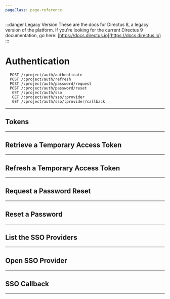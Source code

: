 ```yaml
---
pageClass: page-reference
---
```


:::danger Legacy Version
These are the docs for Directus 8, a legacy version of the platform. If you're looking for the current Directus 9 documentation, go here: [https://docs.directus.io](https://docs.directus.io)
:::

# Authentication

<two-up>

<template slot="left">

By default, all data in the system is off limits for unauthenticated users. To gain access to protected data, you must include an access token with every request.

</template>

<info-box slot="right" title="Endpoints">

```endpoints
  POST /:project/auth/authenticate
  POST /:project/auth/refresh
  POST /:project/auth/password/request
  POST /:project/auth/password/reset
   GET /:project/auth/sso
   GET /:project/auth/sso/:provider
   GET /:project/auth/sso/:provider/callback
```

</info-box>
</two-up>

---

## Tokens

<two-up>
<template slot="left">

Tokens can be passed in one of three ways:

### Authorization Header

```
Authorization: bearer <token>
```

By default, apache servers strip the Authentication header from requests, and blocks directus from seeing it. Adding the option 'CGIPassAuth On' to the directory statement in the site configuration in apache will resolve this.
```
<Directory /var/www/directus/public/>
    Options Indexes FollowSymLinks
    AllowOverride All
    Require all granted
    CGIPassAuth On
</Directory>
```

### Query Parameter

```
?access_token=<token>
```

### Cookie

When authenticating through the `/auth/authenticate` endpoint, you can instruct the API to set a cookie instead of returning the token as a string. This is the most secure option for building web-based applications, as this cookie can't be read from client side JavaScript. This cookie will also automatically refresh as long as you use it.

```
Cookie: directus-<project>-session=<token>
```

---

There are two types of tokens:

### Temporary (JWT)

These tokens are generated through the `/auth/authenticate` endpoint (below) and have a lifespan of 20 minutes. These tokens can be refreshed using the `/auth/refresh` endpoint.

### Static token

Each user can have one static token that will never expire. This is useful for server-to-server communication, but is also less secure than the JWT token. Static tokens can only be set through the database directly in the `directus_users.token` column.

</template>

<template slot="right">

::: tip
See the Authenticate endpoint down below to learn how to retrieve a token.
:::

</template>
</two-up>

---

## Retrieve a Temporary Access Token

<two-up>
<template slot="left">

### Parameters

<def-list>

!!! include params/project.md !!!

</def-list>

### Attributes

<def-list>

#### email <def-type alert>required</def-type>
Email address of the user you're retrieving the access token for.

#### password <def-type alert>required</def-type>
Password of the user.

#### mode <def-type>optional</def-type>
Choose between retrieving the token as a string, or setting it as a cookie. One of `jwt`, `cookie`. Defaults to `jwt`.

#### otp <def-type>optional</def-type>
If 2FA is enabled, you need to pass the one time password.

</def-list>

### Query

<def-list>

No query parameters available.

</def-list>

### Returns

Returns the token (if `jwt` mode is used) and the user record for the user you just authenticated as.

</template>

<template slot="right">
<div class="sticky">
<info-box title="Endpoint">

```endpoints
  POST /:project/auth/authenticate
```

</info-box>

<info-box title="Request">

```json
{
  "email": "admin@example.com",
  "password": "password"
}
```

</info-box>

<info-box title="Response">

```json
{
  "data": {
    "token": "eyJ0eXAiOi...",
    "user": {
      "id": "1",
      "status": "active",
      "role": "1",
      "first_name": "Admin",
      "last_name": "User",
      "email": "admin@example.com",
      "timezone": "America/New_York",
      "locale": "en-US",
      "locale_options": null,
      "avatar": null,
      "company": null,
      "title": null,
      "external_id": null,
      "theme": "auto",
      "2fa_secret": null,
      "password_reset_token": null
    }
  },
  "public": true
}
```

</info-box>
</div>
</template>
</two-up>

---

## Refresh a Temporary Access Token

<two-up>
<template slot="left">

::: tip Cookie mode
You don't have to use this is you're using cookies for authentication.
:::

### Parameters

<def-list>

!!! include params/project.md !!!

</def-list>

### Attributes

<def-list>

#### token <def-type alert>required</def-type>
JWT access token you want to refresh. This token can't be expired.

</def-list>

### Query

<def-list>

No query parameters available.

</def-list>

### Returns

Returns the new token.

</template>

<template slot="right">
<div class="sticky">
<info-box title="Endpoint">

```endpoints
  POST /:project/auth/refresh
```

</info-box>

<info-box title="Request">

```json
{
  "token": "eyJ0eXAiOiJKV..."
}
```

</info-box>

<info-box title="Response">

```json
{
  "data": {
    "token": "eyJ0eXAiOiJ..."
  },
  "public": true
}
```

</info-box>
</div>
</template>
</two-up>

---

## Request a Password Reset

<two-up>
<template slot="left">

Request a reset password email to be send.

### Parameters

<def-list>

!!! include params/project.md !!!

</def-list>

### Attributes

<def-list>

#### email <def-type alert>required</def-type>
Email address of the user you're requesting a reset for.

#### reset_url <def-type>optional</def-type>
Provide a custom reset url which the link in the Email will lead to. The reset token will be passed as a parameter.

</def-list>

### Query

No query parameters available.

### Returns

Sends the email. No data is returned.

</template>

<template slot="right">
<div class="sticky">
<info-box title="Endpoint">

```endpoints
  POST /:project/auth/password/request
```

</info-box>

<info-box title="Request">

```json
{
  "email": "admin@example.com",
  "reset_url": "https://mydomain/passwordreset"
}
```

</info-box>

</div>
</template>
</two-up>

---

## Reset a Password

<two-up>
<template slot="left">

The request a password reset endpoint sends an email with a link to the admin app which in turn uses this endpoint to allow the user to reset their password.

### Parameters

<def-list>

!!! include params/project.md !!!

</def-list>

### Attributes

<def-list>

#### password <def-type alert>required</def-type>
New password for the user.

#### token <def-type alert>required</def-type>
One-time use JWT token that is used to verify the user.

</def-list>

### Query

No query parameters available.

### Returns

Resets the password. No data is returned.

</template>

<template slot="right">
<div class="sticky">
<info-box title="Endpoint">

```endpoints
  POST /:project/auth/password/reset
```

</info-box>

<info-box title="Request">

```json
{
  "token": "eyJ0eXAiOiJKV1Qi...",
  "password": "test"
}
```

</info-box>

</div>
</template>
</two-up>

---

## List the SSO Providers

<two-up>
<template slot="left">

List the SSO providers.

### Parameters

<def-list>

!!! include params/project.md !!!

</def-list>

### Query

No query parameters available.

### Returns

Returns an array of active SSO provider names.

</template>

<template slot="right">
<div class="sticky">
<info-box title="Endpoint">

```endpoints
   GET /:project/auth/sso
```

</info-box>
<info-box title="Response">

```json
{
  "data": ["github", "facebook"],
  "public": true
}
```

</info-box>
</div>
</template>
</two-up>

---

## Open SSO Provider

<two-up>
<template slot="left">

Opens the provided SSO provider's login page.

### Parameters

<def-list>

!!! include params/project.md !!!

#### provider <def-type alert>required</def-type>
Key of the activated SSO provider.

</def-list>

### Query

<def-list>

#### mode <def-type alert>required</def-type>
Controls if the API sets a cookie or returns a JWT on successful login. One of `jwt`, `cookie`

#### redirect_url <def-type alert>required</def-type>
Where to redirect on successful login.

</def-list>

### Returns

Opens the provider's login page.

</template>

<template slot="right">
<div class="sticky">
<info-box title="Endpoint">

```endpoints
   GET /:project/auth/sso/:provider
```

</info-box>
</div>
</template>
</two-up>

---

## SSO Callback

<two-up>
<template slot="left">

This shouldn't be called by your project directly. This is the URL configured in your SSO provider to redirect to on successful login.

### Parameters

<def-list>

!!! include params/project.md !!!

#### provider <def-type alert>required</def-type>
Key of the activated SSO provider.

</def-list>

### Query

Relies on the SSO provider to pass the correct query parameters.

### Returns

The token if `jwt` mode is used, or sets a cookie and redirects to `redirect_url` from the _Open SSO Provider_ request if `cookie` mode is used.

</template>

<template slot="right">
<div class="sticky">
<info-box title="Endpoint">

```endpoints
   GET /:project/auth/sso/:provider/callback
```

</info-box>
</div>
</template>
</two-up>

---
